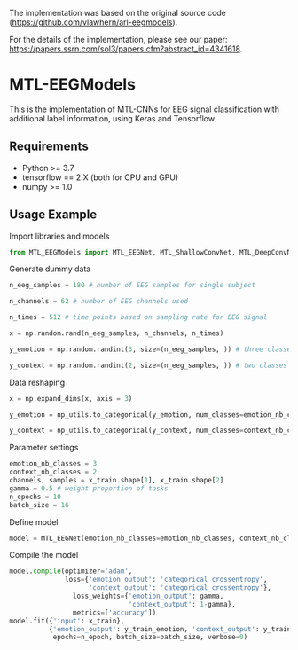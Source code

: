 The implementation was based on the original source code (https://github.com/vlawhern/arl-eegmodels).

For the details of the implementation, please see our paper: https://papers.ssrn.com/sol3/papers.cfm?abstract_id=4341618.

# MTL-EEGModels
This is the implementation of MTL-CNNs for EEG signal classification with additional label information, using Keras and Tensorflow. 

## Requirements
- Python >= 3.7
- tensorflow == 2.X (both for CPU and GPU)
- numpy >= 1.0

## Usage Example
Import libraries and models
```python
from MTL_EEGModels import MTL_EEGNet, MTL_ShallowConvNet, MTL_DeepConvNet
```

Generate dummy data
```python
n_eeg_samples = 180 # number of EEG samples for single subject

n_channels = 62 # number of EEG channels used

n_times = 512 # time points based on sampling rate for EEG signal

x = np.random.rand(n_eeg_samples, n_channels, n_times)

y_emotion = np.random.randint(3, size=(n_eeg_samples, )) # three classes for emotion classification task (fear, sad, neutral)

y_context = np.random.randint(2, size=(n_eeg_samples, )) # two classes for context classification task (social, non-social)
```

Data reshaping
```python
x = np.expand_dims(x, axis = 3)

y_emotion = np_utils.to_categorical(y_emotion, num_classes=emotion_nb_classes)

y_context = np_utils.to_categorical(y_context, num_classes=context_nb_classes)
```

Parameter settings
```python
emotion_nb_classes = 3
context_nb_classes = 2
channels, samples = x_train.shape[1], x_train.shape[2]
gamma = 0.5 # weight proportion of tasks
n_epochs = 10
batch_size = 16
```

Define model
```python
model = MTL_EEGNet(emotion_nb_classes=emotion_nb_classes, context_nb_classes=context_nb_classes, Chans=channels, Samples=samples)
```

Compile the model
```python
model.compile(optimizer='adam',
              loss={'emotion_output': 'categorical_crossentropy',
                    'context_output': 'categorical_crossentropy'},
                loss_weights={'emotion_output': gamma,
                              'context_output': 1-gamma},
                metrics=['accuracy'])
model.fit({'input': x_train},
          {'emotion_output': y_train_emotion, 'context_output': y_train_context},
           epochs=n_epoch, batch_size=batch_size, verbose=0)
```


